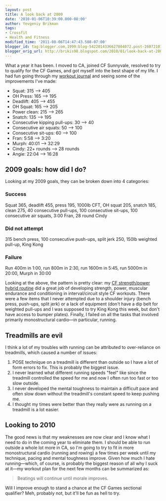 ```yaml
---
layout: post
title: A look back at 2009
date: '2010-01-06T10:39:00.000-08:00'
author: Yevgeniy Brikman
tags:
- Crossfit
- Health and Fitness
modified_time: '2011-08-06T14:47:43.508-07:00'
blogger_id: tag:blogger.com,1999:blog-5422014336627804072.post-2607210173712289992
blogger_orig_url: http://brikis98.blogspot.com/2010/01/look-back-at-2009.html
---
```


What a year it has been. I moved to CA, joined CF Sunnyvale, resolved to try 
to qualify for the CF Games, and got myself into the best shape of my life. I 
had fun going through my [workout 
journal](http://forums.anandtech.com/showthread.php?t=194624) and seeing some 
of the improvements I've made: 

* Squat: 315 --&gt; 405 
* OH Press: 165 --&gt; 195 
* Deadlift: 405 --&gt; 455 
* OH Squat: 165 --&gt; 205 
* Power clean: 215 --&gt; 265 
* Snatch: 135 --&gt; 195 
* Consecutive kipping pull-ups: 30 --&gt; 40 
* Consecutive air squats: 50 --&gt; 100 
* Consecutive sit-ups: 60 --&gt; 100 
* Fran: 5:58 --&gt; 3:20 
* Murph: 40:01 --&gt; 32:29 
* Cindy: 22+ rounds --&gt; 28 rounds 
* Angie: 22:04 --&gt; 16:28 

## 2009 goals: how did I do? 

Looking at my 2009 goals, they can be broken down into 4 categories: 

### Success 

Squat 365, deadlift 455, press 195, 1000lb CFT, OH squat 205, snatch 185, 
clean 275, 40 consecutive pull-ups, 100 consecutive sit-ups, 100 consecutive 
air squats, 3:00 Fran, 28 round Cindy 

### Did not attempt

315 bench press, 100 consecutive push-ups, split jerk 250, 150lb weighted 
pull-up, King Kong 

### Failure

Run 400m in 1:00, run 800m in 2:30, run 1600m in 5:45, run 5000m in 20:00, 
Murph in 30:00 

Looking at the above, the pattern is pretty clear: my [CF strength/power 
hybrid 
routine](https://www.ybrikman.com/writing/2009/07/12/crossfit-strengthpower-hybrid/) 
did a great job of developing strength, power, muscular endurance and 
conditioning in interval/circuit style CF workouts. There were a few items 
that I never attempted due to a shoulder injury (bench press, push-ups, split 
jerk) or a lack of equipment (don't have a dip belt for weighted pull-ups and 
I was supposed to try King Kong this week, but don't have access to bumper 
plates). Finally, I failed on all the tasks that involved primarily 
monostructural cardio&mdash;in particular, running. 

## Treadmills are evil 

I think a lot of my troubles with running can be attributed to over-reliance 
on treadmills, which caused a number of issues: 

1. POSE technique on a treadmill is different than outside so I have a lot of 
form errors to fix. This is probably the biggest issue. 
2. I never learned what different running speeds "feel" like since the 
treadmill controlled the speed for me and now I often run too fast or too slow 
outside. 
3. I never developed the mental toughness to maintain a difficult pace and 
often slow down without the treadmill's constant speed to keep pushing me. 
4. I thought my times were better than they really were as running on a 
treadmill is a lot easier. 

## Looking to 2010 

The good news is that my weaknesses are now clear and I know what I need to do 
in the coming year to eliminate them. I should be able to run outside a whole 
lot more in CA, so I'm going to try to fit in more monostructural cardio 
(running and rowing) a few times per week until my technique, pacing and 
mental toughness improve. Given how much I hate running&mdash;which, of course, is 
probably the biggest reason of all why I suck at it&mdash;my workout plan for the 
next few months can be summarized as: 

> Beatings will continue until morale improves.

Will I improve enough to stand a chance at the CF Games sectional qualifier? 
Meh, probably not, but it'll be fun as hell to try. 